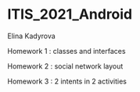 # ITIS_2021_Android
Elina Kadyrova

Homework 1 : classes and interfaces

Homework 2 : social network layout

Homework 3 : 2 intents in 2 activities
